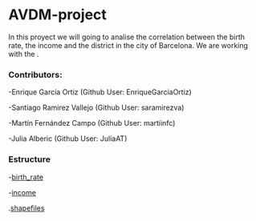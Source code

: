 # AVDM-project
In this proyect we will going to analise the correlation between the birth rate, the income and the district in the city of Barcelona. We are working with the .

### Contributors:
-Enrique García Ortiz (Github User: EnriqueGarciaOrtiz)

-Santiago Ramirez Vallejo (Github User: saramirezva)

-Martín Fernández Campo (Github User: martiinfc)

-Julia Alberic (Github User: JuliaAT)

### Estructure 
-[birth_rate](./Data/birth_rate)

-[income](./Data/income)

.[shapefiles](./Data/shapefiles/BCN_UNITATS_ADM)

